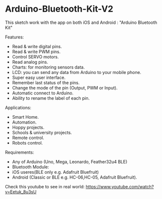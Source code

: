 # Arduino-Bluetooth-Kit-V2
This sketch work with the app on both iOS and Android : "Arduino Bluetooth Kit"

Features:

- Read & write digital pins. 
- Read & write PWM pins.
- Control SERVO motors.
- Read analog pins.
- Charts: for monitoring sensors data.
- LCD: you can send any data from Arduino to your mobile phone.
- Super easy user interface.
- Remember last status of the pins.
- Change the mode of the pin (Output, PWM or Input).
- Automatic connect to Arduino.
- Ability to rename the label of each pin.

Applications:

- Smart Home.
- Automation.
- Hoppy projects.
- Schools & university projects.
- Remote control.
- Robots control.

Requirements:

- Any of Arduino (Uno, Mega, Leonardo, Feather32u4 BLE)
- Bluetooth Module:
- iOS useres(BLE only e.g. Adafruit Bluefruit)
- Android (Classic or BLE e.g. HC-06,HC-05, Adafruit Bluefruit).

Check this youtube to see in real world:
https://www.youtube.com/watch?v=Eetuk_8u3sU
